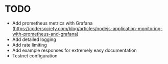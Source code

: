 # TODO

-   Add prometheus metrics with Grafana (https://codersociety.com/blog/articles/nodejs-application-monitoring-with-prometheus-and-grafana)
-   Add detailed logging
-   Add rate limiting
-   Add example responses for extremely easy documentation
- Testnet configuration